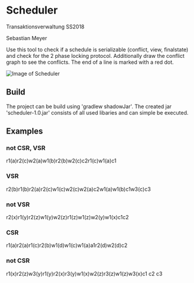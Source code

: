 # Scheduler
Transaktionsverwaltung SS2018

Sebastian Meyer

Use this tool to check if a schedule is serializable (conflict, view, finalstate) and check for the 2 phase locking protocol.
Additionally draw the conflict graph to see the conflicts. The end of a line is marked with a red dot.

![Image of Scheduler]()

## Build
The project can be build using 'gradlew shadowJar'. The created jar 'scheduler-1.0.jar' consists of all used libaries and can simple be executed.

## Examples
### not CSR, VSR
r1(a)r2(c)w2(a)w1(b)r2(b)w2(c)c2r1(c)w1(a)c1

### VSR
r2(b)r1(b)r2(a)r2(c)w1(c)w2(c)w2(a)c2w1(a)w1(b)c1w3(c)c3

### not VSR
r2(x)r1(y)r2(z)w1(y)w2(z)r1(z)w1(z)w2(y)w1(x)c1c2

### CSR
r1(a)r2(a)r1(c)r2(b)w1(d)w1(c)w1(a)a1r2(d)w2(d)c2

### not CSR
r1(x)r2(z)w3(y)r1(y)r2(x)r3(y)w1(x)w2(z)r3(z)w1(z)w3(x)c1 c2 c3
